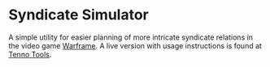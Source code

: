 # Syndicate Simulator

A simple utility for easier planning of more intricate syndicate relations in the video game [Warframe](https://www.warframe.com).
A live version with usage instructions is found at [Tenno Tools](https://tenno.tools/syndicate/).
